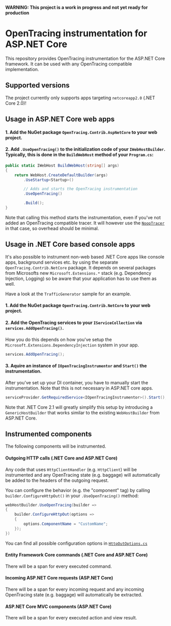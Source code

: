 **WARNING: This project is a work in progress and not yet ready for production**

# OpenTracing instrumentation for ASP.NET Core

This repository provides OpenTracing instrumentation for the ASP.NET Core framework. It can be used with any OpenTracing compatible implementation.

## Supported versions

The project currently only supports apps targeting `netcoreapp2.0` (.NET Core 2.0)!

## Usage in ASP.NET Core web apps

#### 1. Add the NuGet package `OpenTracing.Contrib.AspNetCore` to your web project.

#### 2. Add `.UseOpenTracing()` to the initialization code of your `IWebHostBuilder`. Typically, this is done in the `BuildWebHost` method of your `Program.cs`:

```csharp
public static IWebHost BuildWebHost(string[] args)
{
    return WebHost.CreateDefaultBuilder(args)
        .UseStartup<Startup>()

        // Adds and starts the OpenTracing instrumentation
        .UseOpenTracing()

        .Build();
}
```
Note that calling this method starts the instrumentation, even if you've not added an OpenTracing compatible tracer. It will however use the [`NoopTracer`](https://github.com/opentracing/opentracing-csharp/tree/master/src/OpenTracing/Noop) in that case, so overhead should be minimal.

## Usage in .NET Core based console apps

It's also possible to instrument non-web based .NET Core apps like console apps, background services etc. by using the separate `OpenTracing.Contrib.NetCore` package. It depends on several packages from Microsofts new `Microsoft.Extensions.*` stack (e.g. Dependency Injection, Logging) so be aware that your application has to use them as well.

Have a look at the `TrafficGenerator` sample for an example.

#### 1. Add the NuGet package `OpenTracing.Contrib.NetCore` to your web project.

#### 2. Add the OpenTracing services to your `IServiceCollection` via `services.AddOpenTracing()`.

How you do this depends on how you've setup the `Microsoft.Extensions.DependencyInjection` system in your app.

```csharp
services.AddOpenTracing();
```

#### 3. Aquire an instance of `IOpenTracingInstrumentor` and `Start()` the instrumentation.

After you've set up your DI container, you have to manually start the instrumentation. Note that this is not necessary in ASP.NET core apps.

```csharp
serviceProvider.GetRequiredService<IOpenTracingInstrumentor>().Start();
```

Note that .NET Core 2.1 will greatly simplify this setup by introducing a `GenericHostBuilder` that works similar to the existing `WebHostBuilder` from ASP.NET Core.

## Instrumented components

The following components will be instrumented.

#### Outgoing HTTP calls (.NET Core and ASP.NET Core)

Any code that uses `HttpClientHandler` (e.g. `HttpClient`) will be instrumented and any OpenTracing state (e.g. baggage) will automatically be added to the headers of the outgoing request.

You can configure the behavior (e.g. the "component" tag) by calling `builder.ConfigureHttpOut()` in your `.UseOpenTracing()` method:

```csharp
webHostBuilder.UseOpenTracing(builder =>
{
    builder.ConfigureHttpOut(options =>
    {
        options.ComponentName = "CustomName";
    });
})
```

You can find all possible configuration options in [`HttpOutOptions.cs`](https://github.com/opentracing-contrib/csharp-aspnetcore/blob/master/src/OpenTracing.Contrib.NetCore/Interceptors/HttpOut/HttpOutOptions.cs)

#### Entity Framework Core commands (.NET Core and ASP.NET Core)

There will be a span for every executed command.

#### Incoming ASP.NET Core requests (ASP.NET Core)

There will be a span for every incoming request and any incoming OpenTracing state (e.g. baggage) will automatically be extracted.

#### ASP.NET Core MVC components (ASP.NET Core)

There will be a span for every executed action and view result.
